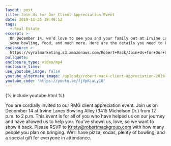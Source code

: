 ```yaml
---
layout: post
title: Join Us for Our Client Appreciation Event
date: 2019-11-25 19:49:52
tags:
  - Real Estate
excerpt: >-
  On December 14, we’d love to see you and your family out at Irvine Lanes for
  some bowling, food, and much more. Here are the details you need to know.
enclosure: >-
  https://vyralmarketing.s3.amazonaws.com/Robert+Mack/Join+Us+for+Our+Client+Appreciation+Event.mp4
pullquote:
enclosure_type: video/mp4
enclosure_time:
use_youtube_image: false
youtube_alternate_image: /uploads/robert-mack-client-appreciation-2019-event-youtube.jpg
youtube_code: 'https://youtu.be/fjYpKiaLy18'
---
```


{% include youtube.html %}

You are cordially invited to our RMG client appreciation event. Join us on December 14 at Irvine Lanes Bowling Alley (3415 Michelson Dr.) from 12 p.m. to 2 p.m. This event is for all of you who have helped us on our journey and have allowed us to help you. You’ve shown us, love, so we want to show it back. Please RSVP to Kristy@robertmackgroup.com with how many people you plan on bringing. We’ll have pizza, sodas, plenty of bowling, and a special gift for everyone in attendance.&nbsp;